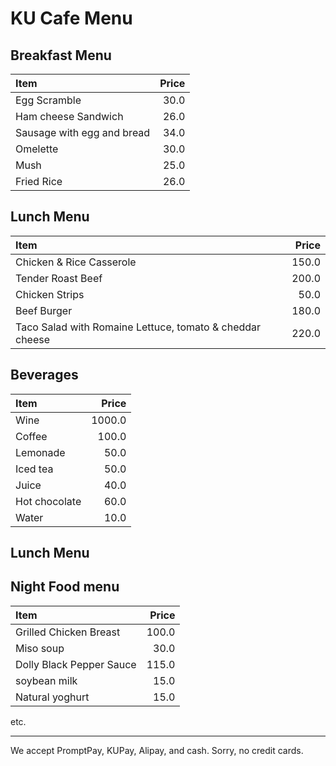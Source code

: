 # KU Cafe Menu

## Breakfast Menu
| Item                                   | Price |
|:---------------------------------------|------:|
| Egg Scramble                           |  30.0 |
| Ham cheese Sandwich                    |  26.0 |
| Sausage with egg and bread             |  34.0 |
| Omelette                               |  30.0 |
| Mush                                   |  25.0 |
| Fried Rice                             |  26.0 |

## Lunch Menu

| Item                                                    |  Price |
|:--------------------------------------------------------|-------:|
| Chicken & Rice Casserole                                |  150.0 |
| Tender Roast Beef                                       |  200.0 |
| Chicken Strips                                          |  50.0  |
| Beef Burger                                             |  180.0 |
|Taco Salad with Romaine Lettuce, tomato & cheddar cheese |  220.0 |

## Beverages

| Item                                   | Price |
|:---------------------------------------|------:|
| Wine                                   | 1000.0|
| Coffee                                 | 100.0 |
| Lemonade                               | 50.0  |
| Iced tea                               | 50.0  |
| Juice                                  | 40.0  |
| Hot chocolate                          | 60.0  |
| Water                                  | 10.0  |

## Lunch Menu



## Night Food menu
| Item                                   | Price |
|:---------------------------------------|------:|
|Grilled Chicken Breast                  | 100.0 |
| Miso soup                              | 30.0  |
| Dolly Black Pepper Sauce               | 115.0 |
| soybean milk                           | 15.0  | 
| Natural yoghurt                        | 15.0  |


etc.


---

We accept PromptPay, KUPay, Alipay, and cash. Sorry, no credit cards.
